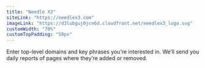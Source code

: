 ```yaml
---
title: "Needle X3"
siteLink: "https://needlex3.com"
imageLink: "https://d3lubguj0jcn6d.cloudfront.net/needlex3_logo.svg"
customWidth: "70%"
customTopPadding: "50px"
---
```


Enter top-level domains and key phrases you’re interested in. We’ll send you
daily reports of pages where they’re added or removed.
